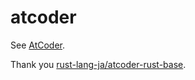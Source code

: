 # atcoder

See [AtCoder](https://atcoder.jp/).

Thank you [rust-lang-ja/atcoder-rust-base](https://github.com/rust-lang-ja/atcoder-rust-base).
